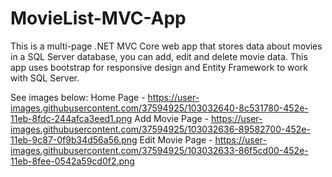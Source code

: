 # MovieList-MVC-App
This is a multi-page .NET MVC Core web app that stores data about movies in a SQL Server database, you can add, edit and delete movie data.
This app uses bootstrap for responsive design and Entity Framework to work with SQL Server.

See images below:
Home Page - https://user-images.githubusercontent.com/37594925/103032640-8c531780-452e-11eb-8fdc-244afca3eed1.png
Add Movie Page - https://user-images.githubusercontent.com/37594925/103032636-89582700-452e-11eb-9c87-0f9b34d56a56.png
Edit Movie Page - https://user-images.githubusercontent.com/37594925/103032633-86f5cd00-452e-11eb-8fee-0542a59cd0f2.png
